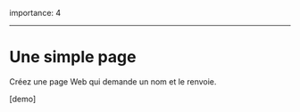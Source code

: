 importance: 4

---

# Une simple page

Créez une page Web qui demande un nom et le renvoie.

[demo]
